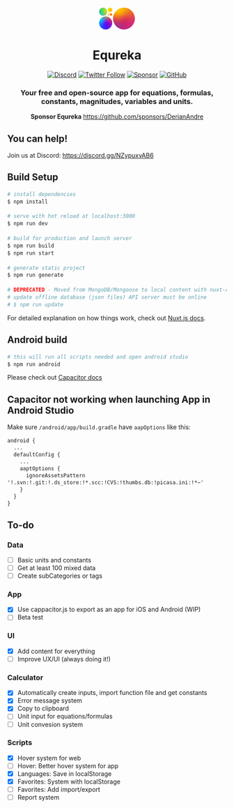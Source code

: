 <div align="center">

![Logo](./assets/brand/logo.png)


# Equreka 
[![Discord](https://img.shields.io/discord/812053915356364811?style=social&logo=discord&label=Discord&labelColor=f2f2f2)](https://discord.gg/NZypuxvAB6)
[![Twitter Follow](https://img.shields.io/twitter/follow/Equreka?style=social)](https://twitter.com/Equreka)
[![Sponsor](https://img.shields.io/github/sponsors/DerianAndre?style=social)](https://github.com/sponsors/DerianAndre)
[![GitHub](https://img.shields.io/github/license/Equreka/Equreka?color=green&label=License)](https://github.com//Equreka)

### Your free and open-source app for equations, formulas, constants, magnitudes, variables and units.

**Sponsor Equreka** https://github.com/sponsors/DerianAndre

</div>

#####

## You can help!
Join us at Discord: https://discord.gg/NZypuxvAB6


## Build Setup

```bash
# install dependencies
$ npm install

# serve with hot reload at localhost:3000
$ npm run dev

# build for production and launch server
$ npm run build 
$ npm run start

# generate static project
$ npm run generate

# DEPRECATED - Moved from MongoDB/Mongoose to local content with nuxt-content
# update offline database (json files) API server must be online
# $ npm run update
```

For detailed explanation on how things work, check out [Nuxt.js docs](https://nuxtjs.org).

## Android build

```bash
# this will run all scripts needed and open android studio
$ npm run android

```
Please check out [Capacitor docs](https://capacitorjs.com/docs/v3/)

## Capacitor not working when launching App in Android Studio

Make sure `/android/app/build.gradle` have `aapOptions` like this:
```
android {
  ...
  defaultConfig {
    ...
    aaptOptions {
      ignoreAssetsPattern '!.svn:!.git:!.ds_store:!*.scc:!CVS:!thumbs.db:!picasa.ini:!*~'
    }
  }
}
```

## To-do

### Data
- [ ] Basic units and constants
- [ ] Get at least 100 mixed data
- [ ] Create subCategories or tags
### App
- [X] Use cappacitor.js to export as an app for iOS and Android (WIP)
- [ ] Beta test
### UI
- [X] Add content for everything
- [ ] Improve UX/UI (always doing it!)
### Calculator
- [X] Automatically create inputs, import function file and get constants
- [X] Error message system
- [X] Copy to clipboard
- [ ] Unit input for equations/formulas
- [ ] Unit convesion system
### Scripts
- [X] Hover system for web
- [ ] Hover: Better hover system for app
- [X] Languages: Save in localStorage
- [X] Favorites: System with localStorage
- [ ] Favorites: Add import/export
- [ ] Report system